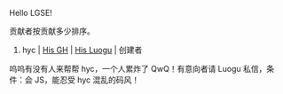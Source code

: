 Hello LGSE!

贡献者按贡献多少排序。

1.  hyc | [His GH](https://github.com/hyc1230) | [His Luogu](https://www.luogu.com.cn/user/765440) | 创建者

呜呜有没有人来帮帮 hyc，一个人累炸了 QwQ！有意向者请 Luogu 私信，条件：会 JS，能忍受 hyc 混乱的码风！